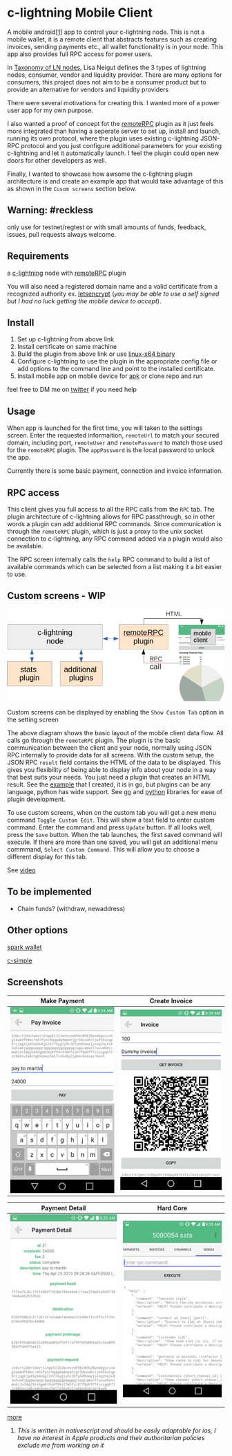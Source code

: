 # c-lightning Mobile Client

A mobile android<span id="a1">[[1]](#f1)</span> app to control your c-lightning node.  This is not a mobile wallet, it is a remote client that abstracts features such as creating invoices, sending payments etc., 
all wallet functionality is in your node. This app also provides full RPC access for power users.

In [Taxonomy of LN nodes](https://youtu.be/CyieujRFk3g?t=3775), Lisa Neigut defines the 3 types of lightning nodes, consumer, vendor and liquidity provider.  There are many options for consumers, this project does not aim to be a consumer product but to provide an alternative for vendors and liquidity providers

There were several motivations for creating this.  I wanted more of a power user app for my own purpose.  

I also wanted a proof of concept fot the [remoteRPC](https://github.com/rsbondi/clightning-go-plugin/tree/master/remoteRPC)
plugin as it just feels more integrated than having a seperate server to set up, install and launch, running its own protocol, where the plugin uses existing c-lightning JSON-RPC protocol and you just configure additional parameters for your existing c-lightning and let it automatically launch.  I feel the plugin could open new doors for other developers as well.

Finally, I wanted to showcase how awsome the c-lightning plugin architecture is and create an example app that would take advantage of this as shown in the `Cusom screens` section below.

## Warning: #reckless

only use for testnet/regtest or with small amounts of funds, feedback, issues, pull requests always welcome. 

## Requirements

a [c-lightning](https://github.com/ElementsProject/lightning) node with 
[remoteRPC](https://github.com/rsbondi/clightning-go-plugin/tree/master/remoteRPC)
plugin

You will also need a registered domain name and a valid certificate from a recognized authority  ex. [letsencrypt](https://letsencrypt.org/) (*you may be able to use a self signed but I had no luck getting the mobile device to accept*).

## Install

1. Set up c-lightning from above link
1. Install certificate on same machine
1. Build the plugin from above link or use [linux-x64 binary](https://moonbreeze.richardbondi.net/remote_plugin)
1. Configure c-lightning to use the plugin in the appropriate config file or add options to the command line and point to the installed certificate.
1. Install mobile app on mobile device for [apk](https://moonbreeze.richardbondi.net/clightningclient-0.0.6.apk) or clone repo and run

feel free to DM me on [twitter](https://twitter.com/r_bondi) if you need help

## Usage

When app is launched for the first time, you will taken to the settings screen.
Enter the requested informaition, `remoteUrl` to match your secured domain, including port, `remoteUser` and `remotePassword` to match those used for the `remoteRPC` plugin.
The `appPassword` is the local password to unlock the app.

Currently there is some basic payment, connection and invoice information.

## RPC access

This client gives you full access to all the RPC calls from the `RPC` tab.  The plugin architecture of c-lightning allows for RPC passthrough, so in other words a plugin can add additional RPC commands.  Since communication is through the `remoteRPC` plugin, which is just a proxy to the unix socket connection to c-lightning, any RPC command added via a plugin would also be available.

The RPC screen internally calls the `help` RPC command to build a list of available commands which can be selected from a list making it a bit easier to use.

## Custom screens - WIP

![alt text](screenshots/customflow.png)

Custom screens can be displayed by enabling the `Show Custom Tab` option in the setting screen

The above diagram shows the basic layout of the mobile client data flow.  All calls go through the `remoteRPC` plugin.  The plugin is the basic communication between the client and your node, normally using JSON RPC internally to provide data for all screens.  With the custom setup, the JSON RPC `result` field contains the HTML of the data to be displayed.  This gives you flexibility of being able to display info about your node in a way that best suits your needs.  You just need a plugin that creates an HTML result.  See the [example](https://github.com/rsbondi/clightning-go-plugin/tree/master/stats) that I created, it is in go, but plugins can be any language, python has wide support.  See [go](https://github.com/niftynei/glightning) and [python](https://github.com/ElementsProject/lightning/tree/master/contrib/pylightning#writing-a-plugin) libraries for ease of plugin development.

To use custom screens, when on the custom tab you will get a new menu command `Toggle Custom Edit`.  This will show a text field to enter custom command.  Enter the command and press `Update` button.  If all looks well, press the `Save` button.  When the tab launches, the first saved command will execute.  If there are more than one saved, you will get an additional menu commmand, `Select Custom Command`.  This will allow you to choose a different display for this tab.

See [video](https://www.youtube.com/watch?v=KF3fvi0j8b8)

## To be implemented
* Chain funds? (withdraw, newaddress)

## Other options

[spark wallet](https://github.com/shesek/spark-wallet)

[c-simple](https://github.com/darosior/c-simple)


## Screenshots

|Make Payment|Create Invoice|
|-------|----------|
|![alt text](screenshots/pay.png)|![alt text](screenshots/invoice.png)|

|Payment Detail|Hard Core|
|-------|----------|
|![alt text](screenshots/paydetail.png)|![alt text](screenshots/debug.png)|

[more](./screenshots)

1. <span id="f1"></span> *This is written in nativescript and should be easily adaptable for ios, I have no interest in Apple products and their authoritarian policies exclude me from working on it*
